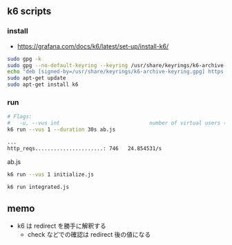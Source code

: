 ## k6 scripts

### install

- https://grafana.com/docs/k6/latest/set-up/install-k6/

``` sh
sudo gpg -k
sudo gpg --no-default-keyring --keyring /usr/share/keyrings/k6-archive-keyring.gpg --keyserver hkp://keyserver.ubuntu.com:80 --recv-keys C5AD17C747E3415A3642D57D77C6C491D6AC1D69
echo "deb [signed-by=/usr/share/keyrings/k6-archive-keyring.gpg] https://dl.k6.io/deb stable main" | sudo tee /etc/apt/sources.list.d/k6.list
sudo apt-get update
sudo apt-get install k6
```

### run

``` sh
# Flags:
#   -u, --vus int                             number of virtual users (default 1)
k6 run --vus 1 --duration 30s ab.js

...
http_reqs......................: 746   24.854531/s
```

ab.js


``` sh
k6 run --vus 1 initialize.js

k6 run integrated.js
```

## memo

- k6 は redirect を勝手に解釈する
  - check などでの確認は redirect 後の値になる
